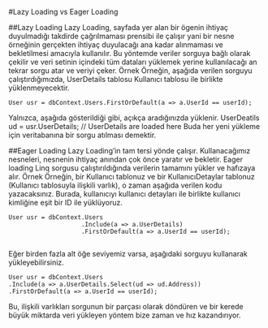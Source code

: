 
#Lazy Loading vs Eager Loading

##Lazy Loading
Lazy Loading, sayfada yer alan bir ögenin ihtiyaç duyulmadığı takdirde çağrılmaması prensibi ile çalışır yani bir nesne örneğinin gerçekten ihtiyaç duyulacağı ana kadar alınmaması ve bekletilmesi amacıyla kullanılır. Bu yöntemde veriler sorguya bağlı olarak çekilir ve veri setinin içindeki tüm dataları yüklemek yerine kullanılacağı an tekrar sorgu atar ve veriyi çeker.
Örnek
Örneğin, aşağıda verilen sorguyu çalıştırdığımızda, UserDetails tablosu Kullanıcı tablosu ile birlikte yüklenmeyecektir.
```
User usr = dbContext.Users.FirstOrDefault(a => a.UserId == userId);
```
Yalnızca, aşağıda gösterildiği gibi, açıkça aradığınızda yüklenir.
UserDeatils ud = usr.UserDetails; // UserDetails are loaded here
Buda her yeni yükleme için veritabanına bir sorgu atılması demektir.

##Eager Loading
Lazy Loading’in tam tersi yönde çalışır. Kullanacağımız nesneleri, nesnenin ihtiyaç anından çok önce yaratır ve bekletir. Eager loading Linq sorgusu çalıştırıldığında verilerin tamamını yükler ve hafızaya alır.
Örnek
Örneğin, bir Kullanıcı tablonuz ve bir KullanıcıDetaylar tablonuz (Kullanıcı tablosuyla ilişkili varlık), o zaman aşağıda verilen kodu yazacaksınız. Burada, kullanıcıyı kullanıcı detayları ile birlikte kullanıcı kimliğine eşit bir ID ile yüklüyoruz.
```
User usr = dbContext.Users
                    .Include(a => a.UserDetails)
                    .FirstOrDefault(a => a.UserId == userId);
                    
  ```
Eğer birden fazla alt öğe seviyemiz varsa, aşağıdaki sorguyu kullanarak yükleyebilirsiniz.

```
User usr = dbContext.Users
.Include(a => a.UserDetails.Select(ud => ud.Address))
.FirstOrDefault(a => a.UserId == userId);
```
Bu, ilişkili varlıkları sorgunun bir parçası olarak döndüren ve bir kerede büyük miktarda veri yükleyen yöntem bize zaman ve hız kazandırıyor.
